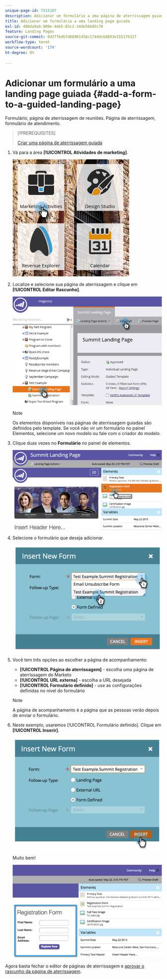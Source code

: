 ```yaml
---
unique-page-id: 7515107
description: Adicionar um formulário a uma página de aterrissagem guiada - Documentação do Marketo - Documentação do produto
title: Adicionar um formulário a uma landing page guiada
exl-id: 480da9ab-909e-4eb5-83c2-34de56b05c78
feature: Landing Pages
source-git-commit: 0d37fbdb7d08901458c1744dc68893e155176327
workflow-type: tm+mt
source-wordcount: '174'
ht-degree: 0%

---
```


# Adicionar um formulário a uma landing page guiada {#add-a-form-to-a-guided-landing-page}

Formulário, página de aterrissagem de reuniões. Página de aterrissagem, formulário de atendimento.

>[!PREREQUISITES]
>
>[Criar uma página de aterrissagem guiada](/help/marketo/product-docs/demand-generation/landing-pages/guided-landing-pages/create-a-guided-landing-page.md)

1. Vá para a área **[!UICONTROL Atividades de marketing]**.

   ![](assets/one.png)

1. Localize e selecione sua página de aterrissagem e clique em **[!UICONTROL Editar Rascunho]**.

   ![](assets/two.png)

   >[!NOTE]
   >
   >Os elementos disponíveis nas páginas de aterrissagem guiadas são definidos pelo template. Se você não vir um formulário no painel Elementos, selecione um novo modelo ou fale com o criador do modelo.

1. Clique duas vezes no **Formulário** no painel de elementos.

   ![](assets/image2015-5-20-15-3a37-3a55.png)

1. Selecione o formulário que deseja adicionar.

   ![](assets/image2015-5-20-15-3a44-3a35.png)

1. Você tem três opções ao escolher a página de acompanhamento:

   * **[!UICONTROL Página de aterrissagem]** - escolha uma página de aterrissagem do Marketo
   * **[!UICONTROL URL externa]** - escolha a URL desejada
   * **[!UICONTROL Formulário definido]** - use as configurações definidas no nível do formulário

   >[!NOTE]
   >
   >A página de acompanhamento é a página que as pessoas verão depois de enviar o formulário.

1. Neste exemplo, usaremos [!UICONTROL Formulário definido]. Clique em **[!UICONTROL Inserir]**.

   ![](assets/image2015-5-20-15-3a46-3a55.png)

   Muito bem!

   ![](assets/image2015-5-20-15-3a45-3a45.png)

Agora basta fechar o editor de páginas de aterrissagem e [aprovar o rascunho da página de aterrissagem](/help/marketo/product-docs/demand-generation/landing-pages/understanding-landing-pages/approve-unapprove-or-delete-a-landing-page.md).
